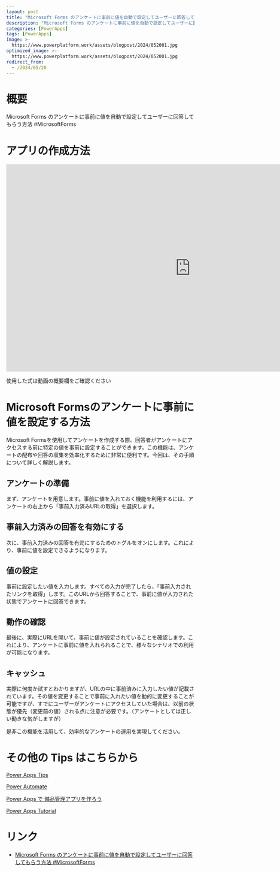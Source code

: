 ```yaml
---
layout: post
title: "Microsoft Forms のアンケートに事前に値を自動で設定してユーザーに回答してもらう方法 #MicrosoftForms"
description: "Microsoft Forms のアンケートに事前に値を自動で設定してユーザーに回答してもらう方法 #MicrosoftFormsを動画で分かりやすく解説"
categories: [PowerApps]
tags: [PowerApps]
image: >-
  https://www.powerplatform.work/assets/blogpost/2024/052001.jpg
optimized_image: >-
  https://www.powerplatform.work/assets/blogpost/2024/052001.jpg
redirect_from:
  - /2024/05/20
---
```



#  概要

Microsoft Forms のアンケートに事前に値を自動で設定してユーザーに回答してもらう方法 #MicrosoftForms


# アプリの作成方法

<iframe width="983" height="553" src="https://www.youtube.com/embed/qBqN5FsSlJs" title="YouTube video player" frameborder="0" allow="accelerometer; autoplay; clipboard-write; encrypted-media; gyroscope; picture-in-picture" allowfullscreen></iframe>


使用した式は動画の概要欄をご確認ください


# Microsoft Formsのアンケートに事前に値を設定する方法

Microsoft Formsを使用してアンケートを作成する際、回答者がアンケートにアクセスする前に特定の値を事前に設定することができます。この機能は、アンケートの配布や回答の収集を効率化するために非常に便利です。今回は、その手順について詳しく解説します。

## アンケートの準備
まず、アンケートを用意します。事前に値を入れておく機能を利用するには、アンケートの右上から「事前入力済みURLの取得」を選択します。

## 事前入力済みの回答を有効にする
次に、事前入力済みの回答を有効にするためのトグルをオンにします。これにより、事前に値を設定できるようになります。

## 値の設定
事前に設定したい値を入力します。すべての入力が完了したら、「事前入力されたリンクを取得」します。このURLから回答することで、事前に値が入力された状態でアンケートに回答できます。

## 動作の確認
最後に、実際にURLを開いて、事前に値が設定されていることを確認します。これにより、アンケートに事前に値を入れられることで、様々なシナリオでの利用が可能になります。

## キャッシュ

実際に何度か試すとわかりますが、URLの中に事前済みに入力したい値が記載されています。その値を変更することで事前に入れたい値を動的に変更することが可能ですが、すでにユーザーがアンケートにアクセスしていた場合は、以前の状態が優先（変更前の値）される点に注意が必要です。（アンケートとしては正しい動きな気がしますが）


是非この機能を活用して、効率的なアンケートの運用を実現してください。


# その他の Tips はこちらから

[Power Apps Tips](https://www.youtube.com/watch?v=VrAQf3JQ7yM&list=PLVhFi1fb3DqakSLVMn22DDcySXh9jtzi- )


[Power Automate](https://www.youtube.com/watch?v=-YnJYT0ASEM&list=PLVhFi1fb3Dqbzic6GieqnLFgD3aTj-eHA)


[Power Apps で 備品管理アプリを作ろう](https://www.youtube.com/playlist?list=PLVhFi1fb3DqZM3HKb8Hea6XEL96990Fyn)


[Power Apps Tutorial](https://www.youtube.com/playlist?list=PLVhFi1fb3DqalxpL974VvAJvV4iWoSbe_)


# リンク


- [Microsoft Forms のアンケートに事前に値を自動で設定してユーザーに回答してもらう方法 #MicrosoftForms](https://www.youtube.com/watch?v=qBqN5FsSlJs)

